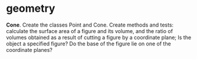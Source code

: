 # geometry
**Cone**. Create the classes Point and Cone. 
Create methods and tests: calculate the surface area of 
a figure and its volume, and the ratio of volumes obtained as 
a result of cutting a figure by a coordinate plane; 
Is the object a specified figure? Do the base of the 
figure lie on one of the coordinate planes?

